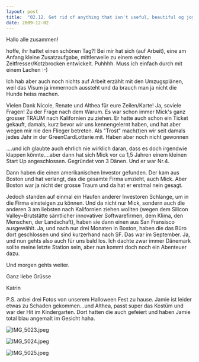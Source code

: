 ```yaml
---
layout: post
title:  "02.12. Get rid of anything that isn't useful, beautiful og joyful."
date: 2009-12-02
---
```

Hallo alle zusammen!


hoffe, ihr hattet einen schönen Tag?! Bei mir hat sich (auf Arbeit), eine am Anfang kleine Zusatzaufgabe, mittlerweile zu einem echten Zeitfresser/Kotzbrocken entwickelt. Puhhhh. Muss ich einfach durch mit einem Lachen :-)

Ich hab aber auch noch nichts auf Arbeit erzählt mit den Umzugsplänen, weil das Visum ja immernoch aussteht und da brauch man ja nicht die Hunde heiss machen. 



Vielen Dank Nicole, Renate und Althea für eure Zeilen/Karte! Ja, soviele Fragen! Zu der Frage nach dem Warum. Es war schon immer Mick's ganz grosser TRAUM nach Kalifornien zu ziehen. Er hatte auch schon ein Ticket gekauft, damals, kurz bevor wir uns kennengelernt haben, und hat aber wegen mir nie den Flieger betreten. Als "Trost" mach(t)en wir seit damals jedes Jahr in der GreenCardLotterie mit. Haben aber noch nicht gewonnen

....und ich glaubte auch ehrlich nie wirklich daran, dass es doch irgendwie klappen könnte....aber dann hat sich Mick vor ca 1,5 Jahren einem kleinen Start Up angeschlossen. Gegründet von 3 Dänen. Und er war Nr.4. 

Dann haben die einen amerikanischen Investor gefunden. Der kam aus Boston und hat verlangt, das die gesamte Firma umzieht, auch Mick. Aber Boston war ja nicht der grosse Traum und da hat er erstmal nein gesagt. 

Jedoch standen auf einmal ein Haufen anderer Investoren Schlange, um in die Firma einsteigen zu können. Und da nicht nur Mick, sondern auch die anderen 3 am liebsten nach Kalifornien ziehen wollten (wegen dem Silicon Valley=Brutstätte sämtlicher innovativer Softwarefirmen, dem Klima, den Menschen, der Landschaft), haben sie dann einen aus San Fransisco ausgewählt. Ja, und nach nur drei Monaten in Boston, haben die das Büro dort geschlossen und sind kurzerhand nach SF. Das war im September. Ja, und nun gehts also auch für uns bald los. Ich dachte zwar immer Dänemark sollte meine letzte Station sein, aber nun kommt doch noch ein Abenteuer dazu.



Und morgen gehts weiter.



Ganz liebe Grüsse

Katrin



P.S. anbei drei Fotos von unserem Halloween Fest zu hause. Jamie ist leider etwas zu Schaden gekommen...und Althea, passt super das Kostüm und war der Hit im Kindergarten. Dort hatten die auch gefeiert und haben Jamie total blau angemalt im Gesicht haha.







![IMG_5023.jpeg](/weihnachten/assets/2009-12-02/IMG_5023.jpeg)

![IMG_5024.jpeg](/weihnachten/assets/2009-12-02/IMG_5024.jpeg)

![IMG_5025.jpeg](/weihnachten/assets/2009-12-02/IMG_5025.jpeg)

